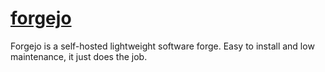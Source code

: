 # [forgejo](https://forgejo.org/)

Forgejo is a self-hosted lightweight software forge.
Easy to install and low maintenance, it just does the job.
